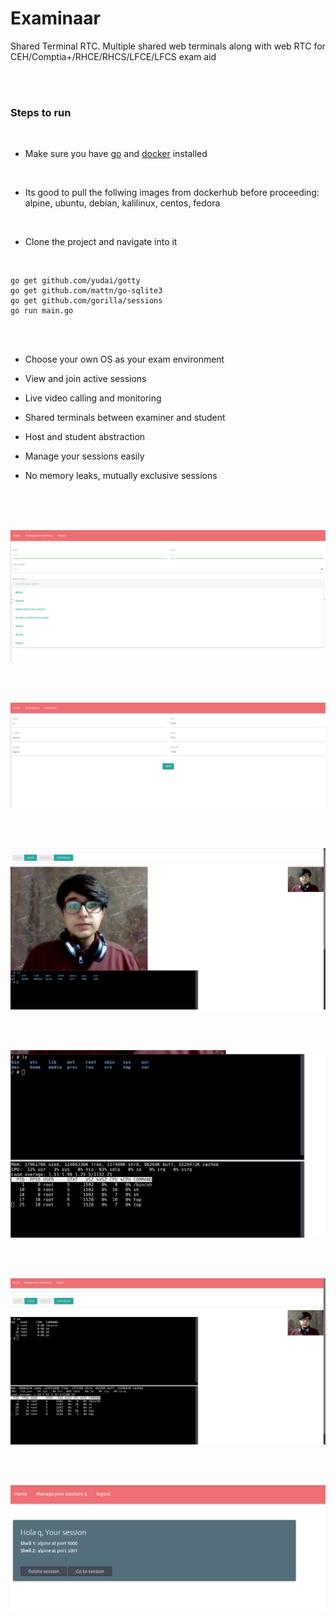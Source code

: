 # Examinaar

Shared Terminal RTC. 
Multiple shared web terminals along with web RTC for CEH/Comptia+/RHCE/RHCS/LFCE/LFCS exam aid

<br />
<br />


### Steps to run

<br />

* Make sure you have [go](https://golang.org/dl/) and [docker](https://get.docker.com/) installed

<br />

* Its good to pull the follwing images from dockerhub before proceeding: alpine, ubuntu, debian, kalilinux, centos, fedora

<br />

* Clone the project and navigate into it

<br />


```
go get github.com/yudai/gotty
go get github.com/mattn/go-sqlite3
go get github.com/gorilla/sessions
go run main.go
```

<br />
<br />


* Choose your own OS as your exam environment


* View and join active sessions


* Live video calling and monitoring


* Shared terminals between examiner and student


* Host and student abstraction


* Manage your sessions easily 


* No memory leaks, mutually exclusive sessions

<br />

<br />

<br />


![choose your OS](screenshots/1.png)

<br />

<br />

![view and join active sessions](screenshots/2.png)

<br />

<br />

![live video calling and monitoring](screenshots/3.png)

<br />

<br />

![shared terminals](screenshots/4.png)

<br />

<br />

![host and student abstraction](screenshots/5.png)

<br />

<br />

![manage your sessions](screenshots/6.png)

<br />

